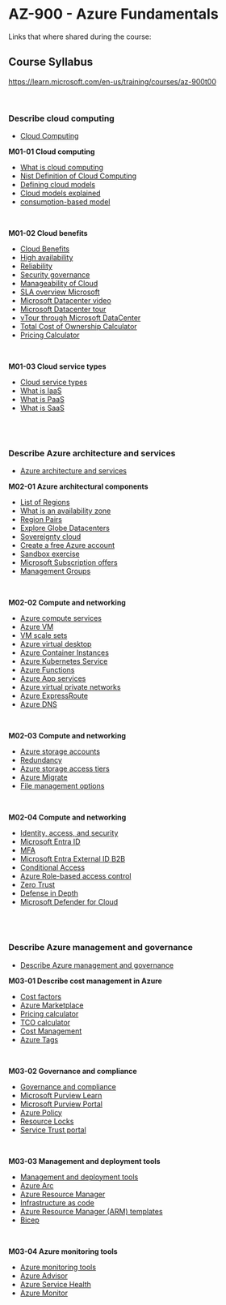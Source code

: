 
# AZ-900 - Azure Fundamentals
Links that where shared during the course:

## Course Syllabus
https://learn.microsoft.com/en-us/training/courses/az-900t00

<br>

### Describe cloud computing
- [Cloud Computing](https://learn.microsoft.com/en-us/training/modules/describe-cloud-compute/)

<B>M01-01 Cloud computing</B>
- [What is cloud computing](https://learn.microsoft.com/training/modules/describe-cloud-compute/)
- [Nist Definition of Cloud Computing](https://csrc.nist.gov/pubs/sp/800/145/final)
- [Defining cloud models](https://learn.microsoft.com/training/modules/describe-cloud-compute/5-define-cloud-models)
- [Cloud models explained](https://azure.microsoft.com/en-gb/resources/cloud-computing-dictionary/what-are-private-public-hybrid-clouds/)
- [consumption-based model](https://learn.microsoft.com/en-gb/training/modules/describe-cloud-compute/6-describe-consumption-based-model)

<br>

<B>M01-02 Cloud benefits</B>
- [Cloud Benefits](https://learn.microsoft.com/training/modules/describe-benefits-use-cloud-services/)
- [High availability](https://learn.microsoft.com/training/modules/describe-benefits-use-cloud-services/2-high-availability-scalability-cloud)
- [Reliability](https://learn.microsoft.com/training/modules/describe-benefits-use-cloud-services/3-reliability-predictability-cloud)
- [Security governance](https://learn.microsoft.com/training/modules/describe-benefits-use-cloud-services/4-security-governance-cloud)
- [Manageability of Cloud](https://learn.microsoft.com/training/modules/describe-benefits-use-cloud-services/5-manageability-cloud)
- [SLA overview Microsoft](https://www.microsoft.com/licensing/docs/view/Service-Level-Agreements-SLA-for-Online-Services?lang=1)
- [Microsoft Datacenter video](https://learn.microsoft.com/en-us/shows/azure-videos/datacenter-overview)
- [Microsoft Datacenter tour](https://www.youtube.com/watch?v=80aK2_iwMOs)
- [vTour through Microsoft DataCenter](https://datacenters.microsoft.com/globe/explore/datacenter/)
- [Total Cost of Ownership Calculator](https://azure.microsoft.com/en-us/pricing/tco/calculator/)
- [Pricing Calculator](https://azure.microsoft.com/en-us/pricing/calculator/)

<br>

<B>M01-03 Cloud service types</B>
- [Cloud service types](https://learn.microsoft.com/training/modules/describe-cloud-service-types)
- [What is IaaS](https://azure.microsoft.com/en-gb/resources/cloud-computing-dictionary/what-is-iaas/)
- [What is PaaS](https://azure.microsoft.com/resources/cloud-computing-dictionary/what-is-paas/)
- [What is SaaS](https://azure.microsoft.com/resources/cloud-computing-dictionary/what-is-saas/)

<br>
<br>

### Describe Azure architecture and services
- [Azure architecture and services](https://learn.microsoft.com/training/paths/azure-fundamentals-describe-azure-architecture-services/)

<B>M02-01 Azure architectural components</B>
- [List of Regions](https://cdn-dynmedia-1.microsoft.com/is/content/microsoftcorp/microsoft/final/en-us/microsoft-brand/documents/995709-ACOM-DataResidency.pdf)
- [What is an availability zone](https://learn.microsoft.com/azure/reliability/availability-zones-overview)
- [Region Pairs](https://learn.microsoft.com/azure/reliability/cross-region-replication-azure#what-are-paired-regions)
- [Explore Globe Datacenters](https://datacenters.microsoft.com/globe/)
- [Sovereignty cloud](https://learn.microsoft.com/en-us/industry/sovereignty/cloud-for-sovereignty)
- [Create a free Azure account](https://learn.microsoft.com/training/modules/create-an-azure-account/)
- [Sandbox exercise](https://learn.microsoft.com/en-gb/training/modules/describe-core-architectural-components-of-azure/4-exercise-explore-learn-sandbox)
- [Microsoft Subscription offers](https://azure.microsoft.com/en-us/support/legal/offer-details/ )
- [Management Groups](https://learn.microsoft.com/azure/governance/management-groups/)

<br>

<B>M02-02 Compute and networking</B>
- [Azure compute services](https://azure.microsoft.com/products/category/compute/)
- [Azure VM](https://learn.microsoft.com/training/modules/describe-azure-compute-networking-services/2-virtual-machines)
- [VM scale sets](https://learn.microsoft.com/training/modules/describe-azure-compute-networking-services/2-virtual-machines)
- [Azure virtual desktop](https://learn.microsoft.com/azure/virtual-desktop/overview)
- [Azure Container Instances](https://azure.microsoft.com/en-us/services/container-instances/)
- [Azure Kubernetes Service](https://azure.microsoft.com/en-us/services/kubernetes-service/)
- [Azure Functions](https://learn.microsoft.com/training/modules/describe-azure-compute-networking-services/6-functions)
- [Azure App services](https://learn.microsoft.com/training/modules/describe-azure-compute-networking-services/7-describe-application-hosting-options)
- [Azure virtual private networks](https://learn.microsoft.com/en-gb/training/modules/describe-azure-compute-networking-services/10-virtual-private-networks)
- [Azure ExpressRoute](https://learn.microsoft.com/training/modules/describe-azure-compute-networking-services/11-expressroute/)
- [Azure DNS](https://learn.microsoft.com/training/modules/describe-azure-compute-networking-services/12-domain-name-system)

<br>

<B>M02-03 Compute and networking</B>
- [Azure storage accounts](https://learn.microsoft.com/en-gb/training/modules/describe-azure-storage-services/2-accounts)
- [Redundancy](https://learn.microsoft.com/training/modules/describe-azure-storage-services/3-redundancy)
- [Azure storage access tiers](https://learn.microsoft.com/training/modules/describe-azure-storage-services/4-describe-azure-storage-services)
- [Azure Migrate](https://learn.microsoft.com/training/modules/describe-azure-storage-services/6-identify-azure-data-migration-options)
- [File management options](https://learn.microsoft.com/training/modules/describe-azure-storage-services/7-identify-azure-file-movement-options)

<br>

<B>M02-04 Compute and networking</B>
- [Identity, access, and security](https://learn.microsoft.com/training/modules/describe-azure-identity-access-security)
- [Microsoft Entra ID](https://www.microsoft.com/security/business/identity-access/microsoft-entra-id)
- [MFA](https://learn.microsoft.com/training/modules/describe-azure-identity-access-security/3-authentication-methods)
- [Microsoft Entra External ID B2B](https://learn.microsoft.com/training/modules/describe-azure-identity-access-security/4-external-identities)
- [Conditional Access](https://learn.microsoft.com/azure/active-directory/conditional-access/overview)
- [Azure Role-based access control](https://learn.microsoft.com/azure/role-based-access-control/overview)
- [Zero Trust](https://learn.microsoft.com/training/modules/describe-azure-identity-access-security/7-describe-zero-trust-model)
- [Defense in Depth](https://learn.microsoft.com/training/modules/describe-azure-identity-access-security/8-describe-defense-depth)
- [Microsoft Defender for Cloud](https://learn.microsoft.com/training/modules/describe-azure-identity-access-security/9-describe-microsoft-defender-for-cloud)

<br>
<br>

### Describe Azure management and governance
- [Describe Azure management and governance](https://learn.microsoft.com/en-gb/training/paths/describe-azure-management-governance/)

<B>M03-01 Describe cost management in Azure</B>
- [Cost factors](https://learn.microsoft.com/en-gb/training/modules/describe-cost-management-azure/2-describe-factors-affect-costs-azure)
- [Azure Marketplace](https://azuremarketplace.microsoft.com/en-us/ )
- [Pricing calculator](https://azure.microsoft.com/en-us/pricing/calculator/)
- [TCO calculator](https://azure.microsoft.com/en-us/pricing/tco/calculator/)
- [Cost Management](https://azure.microsoft.com/en-us/services/cost-management/)
- [Azure Tags](https://learn.microsoft.com/azure/azure-resource-manager/management/tag-resources)

<br>

<B>M03-02 Governance and compliance</B>
- [Governance and compliance](https://learn.microsoft.com/training/modules/describe-features-tools-azure-for-governance-compliance)
- [Microsoft Purview Learn](https://learn.microsoft.com/en-us/purview/purview)
- [Microsoft Purview Portal](https://purview.microsoft.com)
- [Azure Policy](https://azure.microsoft.com/en-us/services/azure-policy)
- [Resource Locks](https://learn.microsoft.com/en-gb/training/modules/describe-features-tools-azure-for-governance-compliance/5-exercise-configure-resource-lock)
- [Service Trust portal](https://learn.microsoft.com/training/modules/describe-features-tools-azure-for-governance-compliance/6-describe-purpose-of-service-trust-portal)

<br>

<B>M03-03 Management and deployment tools</B>
- [Management and deployment tools](https://learn.microsoft.com/training/modules/describe-features-tools-manage-deploy-azure-resources/)
- [Azure Arc](https://learn.microsoft.com/training/modules/describe-features-tools-manage-deploy-azure-resources/3-describe-purpose-of-azure-arc)
- [Azure Resource Manager](https://learn.microsoft.com/azure/azure-resource-manager/)
- [Infrastructure as code](https://learn.microsoft.com/en-us/devops/deliver/what-is-infrastructure-as-code#deploy-iac-on-azure)
- [Azure Resource Manager (ARM) templates](https://learn.microsoft.com/training/modules/describe-features-tools-manage-deploy-azure-resources/4-describe-azure-resource-manager-azure-arm-templates)
- [Bicep](https://learn.microsoft.com/en-us/azure/azure-resource-manager/bicep/overview?tabs=bicep)

<br>

<B>M03-04 Azure monitoring tools</B>
- [Azure monitoring tools](https://learn.microsoft.com/training/modules/describe-monitoring-tools-azure/)
- [Azure Advisor](https://learn.microsoft.com/azure/advisor/advisor-overview)
- [Azure Service Health](https://learn.microsoft.com/training/modules/describe-monitoring-tools-azure/3-describe-azure-service-health)
- [Azure Monitor](https://learn.microsoft.com/training/modules/describe-monitoring-tools-azure/4-describe-azure-monitor)
